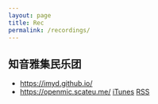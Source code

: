 ```yaml
---
layout: page
title: Rec
permalink: /recordings/
---
```


## 知音雅集民乐团
 - <https://imyd.github.io/>
 - <https://openmic.scateu.me/> [iTunes](https://podcasts.apple.com/us/podcast/%E7%9F%A5%E9%9F%B3%E9%9B%85%E9%9B%86-open-mic/id1530890714) [RSS](http://openmic.scateu.me/feed.xml)
